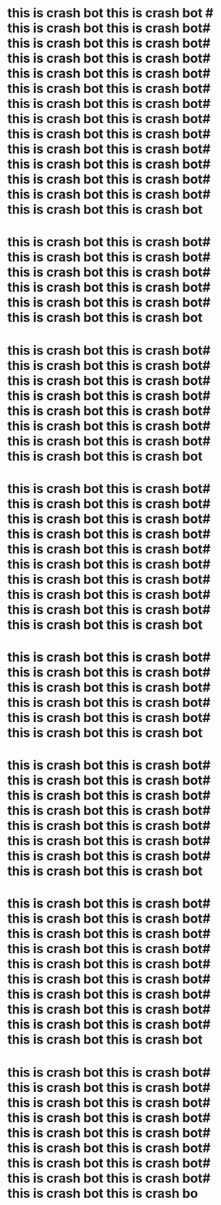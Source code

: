 # this is crash bot this is crash bot # this is crash bot this is crash bot# this is crash bot this is crash bot# this is crash bot this is crash bot# this is crash bot this is crash bot# this is crash bot this is crash bot# this is crash bot this is crash bot# this is crash bot this is crash bot# this is crash bot this is crash bot# this is crash bot this is crash bot# this is crash bot this is crash bot# this is crash bot this is crash bot# this is crash bot this is crash bot# this is crash bot this is crash bot
# this is crash bot this is crash bot# this is crash bot this is crash bot# this is crash bot this is crash bot# this is crash bot this is crash bot# this is crash bot this is crash bot# this is crash bot this is crash bot
# this is crash bot this is crash bot# this is crash bot this is crash bot# this is crash bot this is crash bot# this is crash bot this is crash bot# this is crash bot this is crash bot# this is crash bot this is crash bot# this is crash bot this is crash bot# this is crash bot this is crash bot
# this is crash bot this is crash bot# this is crash bot this is crash bot# this is crash bot this is crash bot# this is crash bot this is crash bot# this is crash bot this is crash bot# this is crash bot this is crash bot# this is crash bot this is crash bot# this is crash bot this is crash bot# this is crash bot this is crash bot# this is crash bot this is crash bot
# this is crash bot this is crash bot# this is crash bot this is crash bot# this is crash bot this is crash bot# this is crash bot this is crash bot# this is crash bot this is crash bot# this is crash bot this is crash bot
# this is crash bot this is crash bot# this is crash bot this is crash bot# this is crash bot this is crash bot# this is crash bot this is crash bot# this is crash bot this is crash bot# this is crash bot this is crash bot# this is crash bot this is crash bot# this is crash bot this is crash bot
# this is crash bot this is crash bot# this is crash bot this is crash bot# this is crash bot this is crash bot# this is crash bot this is crash bot# this is crash bot this is crash bot# this is crash bot this is crash bot# this is crash bot this is crash bot# this is crash bot this is crash bot# this is crash bot this is crash bot# this is crash bot this is crash bot
# this is crash bot this is crash bot# this is crash bot this is crash bot# this is crash bot this is crash bot# this is crash bot this is crash bot# this is crash bot this is crash bot# this is crash bot this is crash bot# this is crash bot this is crash bot# this is crash bot this is crash bot# this is crash bot this is crash bo
